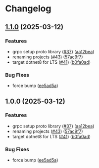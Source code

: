 # Changelog

## [1.1.0](https://github.com/pataruco/singularity-tag-test/compare/next-best-action-api-v1.0.0...next-best-action-api-v1.1.0) (2025-03-12)


### Features

* grpc setup proto library ([#37](https://github.com/pataruco/singularity-tag-test/issues/37)) ([aa12bea](https://github.com/pataruco/singularity-tag-test/commit/aa12bea8d6a7864a00088e5eb5b01dc7b5cc8033))
* renaming projects ([#43](https://github.com/pataruco/singularity-tag-test/issues/43)) ([57ac9f7](https://github.com/pataruco/singularity-tag-test/commit/57ac9f7ac82a0ea3a184978ba423a07aa0d29cc3))
* target dotnet8 for LTS ([#41](https://github.com/pataruco/singularity-tag-test/issues/41)) ([b0fa0ad](https://github.com/pataruco/singularity-tag-test/commit/b0fa0ad05ace1ea15778deb2ec45572859b3aee4))


### Bug Fixes

* force bump ([ee5ad5a](https://github.com/pataruco/singularity-tag-test/commit/ee5ad5ad11d8777bf4fc88a16310a9dbd9ba2f99))

## 1.0.0 (2025-03-12)


### Features

* grpc setup proto library ([#37](https://github.com/pataruco/singularity-tag-test/issues/37)) ([aa12bea](https://github.com/pataruco/singularity-tag-test/commit/aa12bea8d6a7864a00088e5eb5b01dc7b5cc8033))
* renaming projects ([#43](https://github.com/pataruco/singularity-tag-test/issues/43)) ([57ac9f7](https://github.com/pataruco/singularity-tag-test/commit/57ac9f7ac82a0ea3a184978ba423a07aa0d29cc3))
* target dotnet8 for LTS ([#41](https://github.com/pataruco/singularity-tag-test/issues/41)) ([b0fa0ad](https://github.com/pataruco/singularity-tag-test/commit/b0fa0ad05ace1ea15778deb2ec45572859b3aee4))


### Bug Fixes

* force bump ([ee5ad5a](https://github.com/pataruco/singularity-tag-test/commit/ee5ad5ad11d8777bf4fc88a16310a9dbd9ba2f99))
